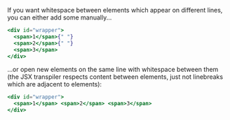 If you want whitespace between elements which appear on different lines, you can either add some manually...

```jsx
<div id="wrapper">
  <span>1</span>{" "}
  <span>2</span>{" "}
  <span>3</span>
</div>
```

...or open new elements on the same line with whitespace between them (the JSX transpiler respects content between elements, just not linebreaks which are adjacent to elements):

```jsx
<div id="wrapper">
  <span>1</span> <span>2</span> <span>3</span>
</div>
```
